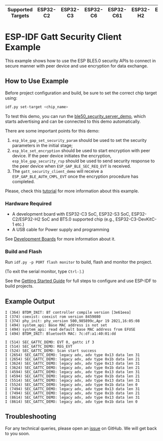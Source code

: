 | Supported Targets | ESP32-C2 | ESP32-C3 | ESP32-C6 | ESP32-C61 | ESP32-H2 | ESP32-S3 |
| ----------------- | -------- | -------- | -------- | --------- | -------- | -------- |

# ESP-IDF Gatt Security Client Example

This example shows how to use the ESP BLE5.0 security APIs to connect in secure manner with peer device and use encryption for data exchange.

## How to Use Example

Before project configuration and build, be sure to set the correct chip target using:

```bash
idf.py set-target <chip_name>
```

To test this demo, you can run the [ble50_security_server_demo](../ble50_security_server), which starts advertising and can be connected to
this demo automatically.

There are some important points for this demo:
1. `esp_ble_gap_set_security_param` should be used to set the security parameters in the initial stage;
2. `esp_ble_set_encryption` should be used to start encryption with peer device. If the peer device initiates the encryption,
   `esp_ble_gap_security_rsp` should be used to send security response to the peer device when `ESP_GAP_BLE_SEC_REQ_EVT` is received.
3. The `gatt_security_client_demo` will receive a `ESP_GAP_BLE_AUTH_CMPL_EVT` once the encryption procedure has completed.

Please, check this [tutorial](tutorial/ble50_security_client_Example_Walkthrough.md) for more information about this example.

### Hardware Required

* A development board with ESP32-C3 SoC, ESP32-S3 SoC, ESP32-C2/ESP32-H2 SoC and BT5.0 supported chip (e.g., ESP32-C3-DevKitC-1 etc.)
* A USB cable for Power supply and programming

See [Development Boards](https://www.espressif.com/en/products/devkits) for more information about it.

### Build and Flash

Run `idf.py -p PORT flash monitor` to build, flash and monitor the project.

(To exit the serial monitor, type ``Ctrl-]``.)

See the [Getting Started Guide](https://idf.espressif.com/) for full steps to configure and use ESP-IDF to build projects.

## Example Output

```
I (364) BTDM_INIT: BT controller compile version [3e61eea]
I (374) coexist: coexist rom version 8459080
I (374) phy_init: phy_version 500,985899c,Apr 19 2021,16:05:08
I (494) system_api: Base MAC address is not set
I (494) system_api: read default base MAC address from EFUSE
I (494) BTDM_INIT: Bluetooth MAC: 7c:df:a1:40:01:dd

I (514) SEC_GATTC_DEMO: EVT 0, gattc if 3
I (514) SEC_GATTC_DEMO: REG_EVT
I (524) SEC_GATTC_DEMO: Scan start success
I (2654) SEC_GATTC_DEMO: legacy adv, adv type 0x13 data len 31
I (2654) SEC_GATTC_DEMO: legacy adv, adv type 0x1b data len 21
I (3624) SEC_GATTC_DEMO: legacy adv, adv type 0x13 data len 31
I (3624) SEC_GATTC_DEMO: legacy adv, adv type 0x1b data len 21
I (4594) SEC_GATTC_DEMO: legacy adv, adv type 0x13 data len 31
I (4594) SEC_GATTC_DEMO: legacy adv, adv type 0x1b data len 21
I (5514) SEC_GATTC_DEMO: legacy adv, adv type 0x13 data len 31
I (5524) SEC_GATTC_DEMO: legacy adv, adv type 0x1b data len 0
I (7494) SEC_GATTC_DEMO: legacy adv, adv type 0x13 data len 31
I (7494) SEC_GATTC_DEMO: legacy adv, adv type 0x1b data len 21
I (8614) SEC_GATTC_DEMO: legacy adv, adv type 0x13 data len 31
I (8614) SEC_GATTC_DEMO: legacy adv, adv type 0x1b data len 0

```

## Troubleshooting

For any technical queries, please open an [issue](https://github.com/espressif/esp-idf/issues) on GitHub. We will get back to you soon.
